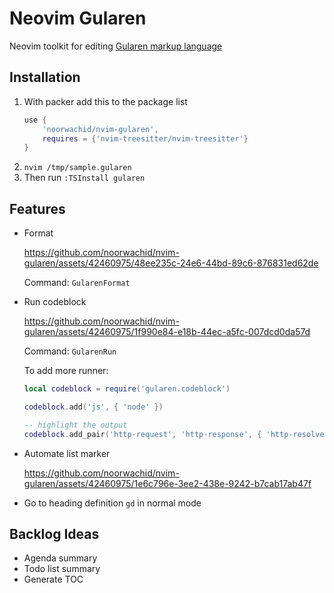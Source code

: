 # Neovim Gularen
Neovim toolkit for editing [Gularen markup language](https://github.com/noorwachid/gularen)

## Installation
1. With packer add this to the package list
   ```lua
   use {
       'noorwachid/nvim-gularen',
       requires = {'nvim-treesitter/nvim-treesitter'}
   }
   ```
2. `nvim /tmp/sample.gularen`
3. Then run `:TSInstall gularen`

## Features
- Format

  https://github.com/noorwachid/nvim-gularen/assets/42460975/48ee235c-24e6-44bd-89c6-876831ed62de

  Command: `GularenFormat`
- Run codeblock

  https://github.com/noorwachid/nvim-gularen/assets/42460975/1f990e84-e18b-44ec-a5fc-007dcd0da57d

  Command: `GularenRun`
  
  To add more runner:
  ~~~ lua
  local codeblock = require('gularen.codeblock')

  codeblock.add('js', { 'node' })
  
  -- highlight the output
  codeblock.add_pair('http-request', 'http-response', { 'http-resolver' })
  ~~~
- Automate list marker
  
  https://github.com/noorwachid/nvim-gularen/assets/42460975/1e6c796e-3ee2-438e-9242-b7cab17ab47f

- Go to heading definition
  `gd` in normal mode

## Backlog Ideas
- Agenda summary
- Todo list summary
- Generate TOC
